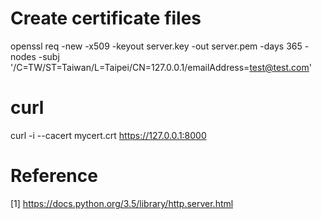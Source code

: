 # Create certificate files

openssl req -new -x509 -keyout server.key -out server.pem -days 365 -nodes -subj '/C=TW/ST=Taiwan/L=Taipei/CN=127.0.0.1/emailAddress=test@test.com'

# curl
curl -i --cacert mycert.crt https://127.0.0.1:8000

# Reference

[1] https://docs.python.org/3.5/library/http.server.html
